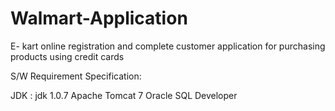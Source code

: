 # Walmart-Application
E- kart online registration and complete customer application for purchasing products using credit cards


S/W Requirement Specification:

JDK : jdk 1.0.7
Apache Tomcat 7
Oracle SQL Developer
